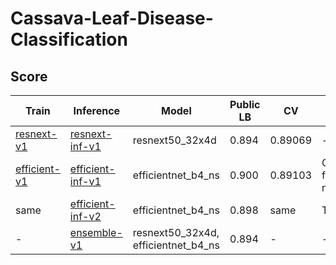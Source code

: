 # Cassava-Leaf-Disease-Classification

## Score

| Train          | Inference          | Model                               | Public LB | CV      | Comment                            |
| ---            | ---                | ---                                 | ---       | ---     | ---                                |
| [resnext-v1]   | [resnext-inf-v1]   | resnext50_32x4d                     | 0.894     | 0.89069 | -                                  |
| [efficient-v1] | [efficient-inf-v1] | efficientnet_b4_ns                  | 0.900     | 0.89103 | CutMix, freeze batch normalization |
| same           | [efficient-inf-v2] | efficientnet_b4_ns                  | 0.898     | same    | TTA x10                            |
| -              | [ensemble-v1]      | resnext50_32x4d, efficientnet_b4_ns | 0.894     | -       | -                                  |


[efficient-inf-v1]: https://github.com/IMOKURI/Cassava-Leaf-Disease-Classification/commit/bc1bc571b52a0d3b5ec6e739fc5bc5e598c26c62
[efficient-inf-v2]: https://github.com/IMOKURI/Cassava-Leaf-Disease-Classification/commit/05454a2cb7f7ffac5680cd3c69421b7a81e72e77
[efficient-v1]: https://github.com/imokuri/cassava-leaf-disease-classification/commit/f639150116370039666b7bab452abd85932f4d24
[ensemble-v1]: https://github.com/IMOKURI/Cassava-Leaf-Disease-Classification/commit/2add41e660eafaac35f87a4f506a5314383c9cba
[resnext-inf-v1]: https://github.com/IMOKURI/Cassava-Leaf-Disease-Classification/commit/8fa6fe163d8e90cad183bc44d52e6e430510e5a8
[resnext-v1]: https://github.com/imokuri/cassava-leaf-disease-classification/commit/df110ca08bcbd3a69e45ffda3f33154bfde7fc12
